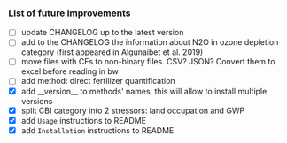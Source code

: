 ### List of future improvements

- [ ] update CHANGELOG up to the latest version
- [ ] add to the CHANGELOG the information about N2O in ozone depletion category (first appeared in Algunaibet et al. 2019)
- [ ] move files with CFs to non-binary files. CSV? JSON? Convert them to excel before reading in bw
- [ ] add method: direct fertilizer quantification
- [x] add \_\_version__ to methods' names, this will allow to install multiple versions
- [x] split CBI category into 2 stressors: land occupation and GWP
- [x] add `Usage` instructions to README
- [x] add `Installation` instructions to README
